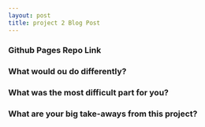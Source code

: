 ```yaml
---
layout: post
title: project 2 Blog Post
---
```


### Github Pages Repo Link

### What would ou do differently?

### What was the most difficult part for you?

### What are your big take-aways from this project?
